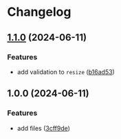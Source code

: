 # Changelog

## [1.1.0](https://github.com/pogyomo/winresize.nvim/compare/v1.0.0...v1.1.0) (2024-06-11)


### Features

* add validation to `resize` ([b16ad53](https://github.com/pogyomo/winresize.nvim/commit/b16ad531ce41b2e2e863f4f2168096a9d5639f59))

## 1.0.0 (2024-06-11)


### Features

* add files ([3cff9de](https://github.com/pogyomo/winresize.nvim/commit/3cff9de1c10eefc5b695edaef5ada88d5a583442))
